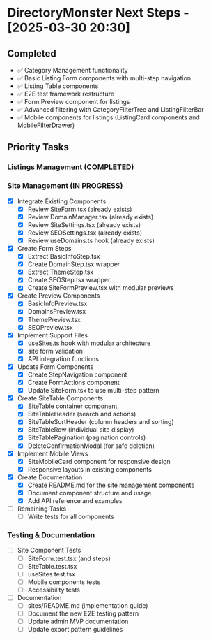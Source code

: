 # DirectoryMonster Next Steps - [2025-03-30 20:30]

## Completed
- ✅ Category Management functionality
- ✅ Basic Listing Form components with multi-step navigation
- ✅ Listing Table components
- ✅ E2E test framework restructure
- ✅ Form Preview component for listings
- ✅ Advanced filtering with CategoryFilterTree and ListingFilterBar
- ✅ Mobile components for listings (ListingCard components and MobileFilterDrawer)

## Priority Tasks

### Listings Management (COMPLETED)

### Site Management (IN PROGRESS)
- [x] Integrate Existing Components
  - [x] Review SiteForm.tsx (already exists)
  - [x] Review DomainManager.tsx (already exists)
  - [x] Review SiteSettings.tsx (already exists)
  - [x] Review SEOSettings.tsx (already exists)
  - [x] Review useDomains.ts hook (already exists)
- [x] Create Form Steps
  - [x] Extract BasicInfoStep.tsx
  - [x] Create DomainStep.tsx wrapper
  - [x] Extract ThemeStep.tsx
  - [x] Create SEOStep.tsx wrapper
  - [x] Create SiteFormPreview.tsx with modular previews
- [x] Create Preview Components
  - [x] BasicInfoPreview.tsx 
  - [x] DomainsPreview.tsx
  - [x] ThemePreview.tsx
  - [x] SEOPreview.tsx 
- [x] Implement Support Files
  - [x] useSites.ts hook with modular architecture
  - [x] site form validation
  - [x] API integration functions
- [x] Update Form Components
  - [x] Create StepNavigation component
  - [x] Create FormActions component
  - [x] Update SiteForm.tsx to use multi-step pattern
- [x] Create SiteTable Components
  - [x] SiteTable container component
  - [x] SiteTableHeader (search and actions)
  - [x] SiteTableSortHeader (column headers and sorting)
  - [x] SiteTableRow (individual site display)
  - [x] SiteTablePagination (pagination controls) 
  - [x] DeleteConfirmationModal (for safe deletion)
- [x] Implement Mobile Views
  - [x] SiteMobileCard component for responsive design
  - [x] Responsive layouts in existing components
- [x] Create Documentation
  - [x] Create README.md for the site management components
  - [x] Document component structure and usage
  - [x] Add API reference and examples
- [ ] Remaining Tasks
  - [ ] Write tests for all components

### Testing & Documentation
- [ ] Site Component Tests
  - [ ] SiteForm.test.tsx (and steps)
  - [ ] SiteTable.test.tsx
  - [ ] useSites.test.tsx
  - [ ] Mobile components tests
  - [ ] Accessibility tests
- [ ] Documentation
  - [ ] sites/README.md (implementation guide)
  - [ ] Document the new E2E testing pattern
  - [ ] Update admin MVP documentation
  - [ ] Update export pattern guidelines